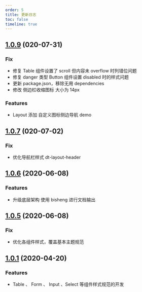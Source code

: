 ```yaml
---
order: 5
title: 更新日志
toc: false
timeline: true
---
```


## [1.0.9](http://gitlab.prod.dtstack.cn/dt-insight-front/infrastructure/ant-design-dtinsight-theme/tree/v1.0.9) (020-07-31)

### Fix

* 修复 Table 组件设置了 scroll 但内容未 overflow 时列错位问题
* 修复 danger 类型 Button 组件设置 disabled 时的样式问题
* 更新 package.json，移除无用 dependencies
* 修改 侧边栏收缩图标 大小为 14px

### Features

* Layout 添加 自定义图标侧边导航 demo

## [1.0.7](http://gitlab.prod.dtstack.cn/dt-insight-front/infrastructure/ant-design-dtinsight-theme/tree/v1.0.7) (020-07-02)

### Fix

* 优化导航栏样式 dt-layout-header

## [1.0.6](http://gitlab.prod.dtstack.cn/dt-insight-front/infrastructure/ant-design-dtinsight-theme/tree/v1.0.6) (2020-06-08)

### Features

* 升级底层架构 使用 bisheng 进行文档输出

## [1.0.5](http://gitlab.prod.dtstack.cn/dt-insight-front/infrastructure/ant-design-dtinsight-theme/tree/v1.0.5) (2020-06-08)

### Fix

* 优化各组件样式，覆盖基本主题规范

## [1.0.1](http://gitlab.prod.dtstack.cn/dt-insight-front/infrastructure/ant-design-dtinsight-theme/tree/v1.0.1) (2020-04-20)

### Features

* Table 、 Form 、 Input 、Select 等组件样式规范的开发
